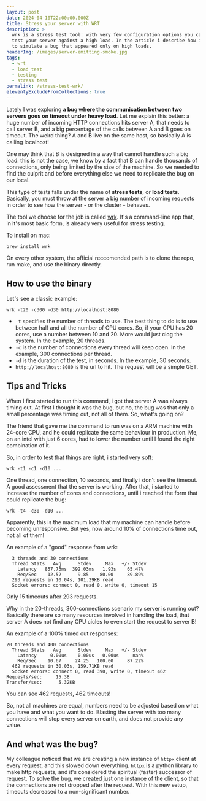 ```yaml
---
layout: post
date: 2024-04-10T22:00:00.000Z
title: Stress your server with WRT
description: >
  wrk is a stress test tool: with very few configuration options you can stress
  test your server against a high load. In the article i describe how i used it
  to simulate a bug that appeared only on high loads.
headerImg: /images/server-emitting-smoke.jpg
tags:
  - wrt
  - load test
  - testing
  - stress test
permalink: /stress-test-wrk/
eleventyExcludeFromCollections: true
---
```


Lately I was exploring **a bug where the communication between two servers goes on timeout under heavy load**. Let me explain this better: a huge number of incoming HTTP connections hits server A, that needs to call server B, and a big percentage of the calls between A and B goes on timeout. The weird thing? A and B live on the same host, so basically A is calling localhost!

One may think that B is designed in a way that cannot handle such a big load: this is not the case, we know by a fact that B can handle thousands of connections, only being limited by the size of the machine. So we needed to find the culprit and before everything else we need to replicate the bug on our local.

This type of tests falls under the name of **stress tests**, or **load tests**. Basically, you must throw at the server a big number of incoming requests in order to see how the server - or the cluster - behaves.

The tool we choose for the job is called [wrk](https://github.com/wg/wrk "wrk github homepage"). It's a command-line app that, in it's most basic form, is already very useful for stress testing.

To install on mac:

```shell
brew install wrk
```

On every other system, the official reccomended path is to clone the repo, run make, and use the binary directly.

## How to use the binary

Let's see a classic example:

```shell
wrk -t20 -c300 -d30 http://localhost:8080
```

* `-t` specifies the number of threads to use. The best thing to do is to use between half and all the number of CPU cores. So, if your CPU has 20 cores, use a number between 10 and 20. More would just clog the system. In the example, 20 threads.
* `-c` is the number of connections every thread will keep open. In the example, 300 connections per thread.
* `-d` is the duration of the test, in seconds. In the example, 30 seconds.
* `http://localhost:8080` is the url to hit. The request will be a simple GET.

## Tips and Tricks

When I first started to run this command, i got that server A was always timing out. At first I thought it was the bug, but no, the bug was that only a small percentage was timing out, not all of them. So, what's going on?

The friend that gave me the command to run was on a ARM machine with 24-core CPU, and he could replicate the same behaviour in production. Me, on an intel with just 6 cores, had to lower the number until I found the right combination of it.

So, in order to test that things are right, i started very soft:

```shell
wrk -t1 -c1 -d10 ...
```

One thread, one connection, 10 seconds, and finally i don't see the timeout. A good assessment that the server is working. After that, i started to increase the number of cores and connections, until i reached the form that could replicate the bug:

```shell
wrk -t4 -c30 -d10 ...
```

Apparently, this is the maximum load that my machine can handle before becoming unresponsive. But yes, now around 10% of connections time out, not all of them!

An example of a "good" response from wrk:

```shell
  3 threads and 30 connections
  Thread Stats   Avg      Stdev     Max   +/- Stdev
    Latency   857.73ms  392.03ms   1.93s    65.47%
    Req/Sec    12.52      9.85    80.00     89.89%
  293 requests in 10.04s, 101.29KB read
  Socket errors: connect 0, read 0, write 0, timeout 15
```

Only 15 timeouts after 293 requests.

Why in the 20-threads, 300-connections scenario my server is running out? Basically there are so many resources involved in handling the load, that server A does not find any CPU cicles to even start the request to server B!

An example of a 100% timed out responses:

```shell
20 threads and 400 connections
  Thread Stats   Avg      Stdev     Max   +/- Stdev
    Latency     0.00us    0.00us   0.00us     nan%
    Req/Sec    10.67     24.25   100.00     87.22%
  462 requests in 30.03s, 159.71KB read
  Socket errors: connect 0, read 390, write 0, timeout 462
Requests/sec:     15.38
Transfer/sec:      5.32KB
```

You can see 462 requests, 462 timeouts!

So, not all machines are equal, numbers need to be adjusted based on what you have and what you want to do. Blasting the server with too many connections will stop every server on earth, and does not provide any value.

## And what was the bug?

My colleague noticed that we are creating a new instance of `httpx` client at every request, and this slowed down everything. `httpx` is a python library to make http requests, and it's considered the spiritual (faster) successor of request. To solve the bug, we created just one instance of the client, so that the connections are not dropped after the request. With this new setup, timeouts decreased to a non-significant number.
